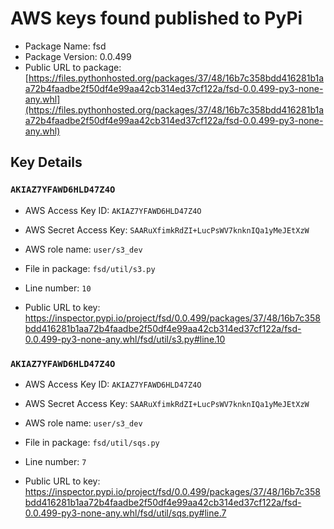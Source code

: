 # AWS keys found published to PyPi

* Package Name: fsd
* Package Version: 0.0.499
* Public URL to package: [https://files.pythonhosted.org/packages/37/48/16b7c358bdd416281b1aa72b4faadbe2f50df4e99aa42cb314ed37cf122a/fsd-0.0.499-py3-none-any.whl](https://files.pythonhosted.org/packages/37/48/16b7c358bdd416281b1aa72b4faadbe2f50df4e99aa42cb314ed37cf122a/fsd-0.0.499-py3-none-any.whl)

## Key Details

### `AKIAZ7YFAWD6HLD47Z4O`

* AWS Access Key ID: `AKIAZ7YFAWD6HLD47Z4O`
* AWS Secret Access Key: `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` 
* AWS role name: `user/s3_dev`
* File in package: `fsd/util/s3.py`
* Line number: `10`

* Public URL to key: https://inspector.pypi.io/project/fsd/0.0.499/packages/37/48/16b7c358bdd416281b1aa72b4faadbe2f50df4e99aa42cb314ed37cf122a/fsd-0.0.499-py3-none-any.whl/fsd/util/s3.py#line.10



### `AKIAZ7YFAWD6HLD47Z4O`

* AWS Access Key ID: `AKIAZ7YFAWD6HLD47Z4O`
* AWS Secret Access Key: `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` 
* AWS role name: `user/s3_dev`
* File in package: `fsd/util/sqs.py`
* Line number: `7`

* Public URL to key: https://inspector.pypi.io/project/fsd/0.0.499/packages/37/48/16b7c358bdd416281b1aa72b4faadbe2f50df4e99aa42cb314ed37cf122a/fsd-0.0.499-py3-none-any.whl/fsd/util/sqs.py#line.7



